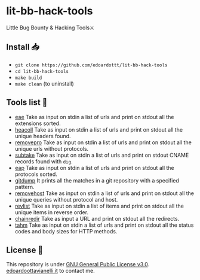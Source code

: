 # lit-bb-hack-tools
Little Bug Bounty & Hacking Tools⚔️

Install 📥
-------

- `git clone https://github.com/edoardottt/lit-bb-hack-tools`
- `cd lit-bb-hack-tools`
- `make build`
- `make clean` (to uninstall)

Tools list 📃
-------

- [eae](https://github.com/edoardottt/lit-bb-hack-tools/tree/main/eae) Take as input on stdin a list of urls and print on stdout all the extensions sorted.
- [heacoll](https://github.com/edoardottt/lit-bb-hack-tools/tree/main/heacoll) Take as input on stdin a list of urls and print on stdout all the unique headers found.
- [removepro](https://github.com/edoardottt/lit-bb-hack-tools/tree/main/removepro) Take as input on stdin a list of urls and print on stdout all the unique urls without protocols.
- [subtake](https://github.com/edoardottt/lit-bb-hack-tools/tree/main/subtake) Take as input on stdin a list of urls and print on stdout CNAME records found with `dig`.
- [eap](https://github.com/edoardottt/lit-bb-hack-tools/tree/main/eap) Take as input on stdin a list of urls and print on stdout all the protocols sorted.
- [gitdump](https://github.com/edoardottt/lit-bb-hack-tools/tree/main/gitdump) It prints all the matches in a git repository with a specified pattern.
- [removehost](https://github.com/edoardottt/lit-bb-hack-tools/tree/main/removehost) Take as input on stdin a list of urls and print on stdout all the unique queries without protocol and host.
- [revlist](https://github.com/edoardottt/lit-bb-hack-tools/tree/main/revlist) Take as input on stdin a list of items and print on stdout all the unique items in reverse order.
- [chainredir](https://github.com/edoardottt/lit-bb-hack-tools/tree/main/chainredir) Take as input a URL and print on stdout all the redirects.
- [tahm](https://github.com/edoardottt/lit-bb-hack-tools/tree/main/tahm) Take as input on stdin a list of urls and print on stdout all the status codes and body sizes for HTTP methods.

License 📝
-------

This repository is under [GNU General Public License v3.0](https://github.com/edoardottt/lit-bb-hack-tools/blob/main/LICENSE).  
[edoardoottavianelli.it](https://www.edoardoottavianelli.it) to contact me.
